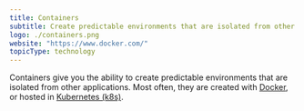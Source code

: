```yaml
---
title: Containers
subtitle: Create predictable environments that are isolated from other applications.
logo: ./containers.png
website: "https://www.docker.com/"
topicType: technology
---
```


Containers give you the ability to create predictable environments that are isolated from other applications. Most often, they are created with [Docker](https://www.docker.com/), or hosted in [Kubernetes (k8s)](https://kubernetes.io/).
